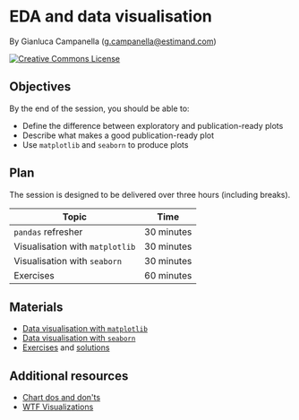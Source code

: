 # EDA and data visualisation

By Gianluca Campanella (<g.campanella@estimand.com>)

[![Creative Commons License](https://i.creativecommons.org/l/by/4.0/80x15.png)](http://creativecommons.org/licenses/by/4.0/)

## Objectives

By the end of the session, you should be able to:

* Define the difference between exploratory and publication-ready plots
* Describe what makes a good publication-ready plot
* Use `matplotlib` and `seaborn` to produce plots

## Plan

The session is designed to be delivered over three hours (including breaks).

| Topic                           | Time        |
| ------------------------------- | ----------- |
| `pandas` refresher              | 30 minutes  |
| Visualisation with `matplotlib` | 30 minutes  |
| Visualisation with `seaborn`    | 30 minutes  |
| Exercises                       | 60 minutes  |

## Materials

* [Data visualisation with `matplotlib`](https://cdn.rawgit.com/estimand/ga-data-science/master/04_eda_and_data_visualization/notebooks/01_matplotlib.ipynb)
* [Data visualisation with `seaborn`](https://cdn.rawgit.com/estimand/ga-data-science/master/04_eda_and_data_visualization/notebooks/02_seaborn.ipynb)
* [Exercises](https://cdn.rawgit.com/estimand/ga-data-science/master/04_eda_and_data_visualization/notebooks/03_exercises.ipynb) and [solutions](https://cdn.rawgit.com/estimand/ga-data-science/master/04_eda_and_data_visualization/notebooks/03_solutions.ipynb)

## Additional resources

* [Chart dos and don'ts](https://www.eea.europa.eu/data-and-maps/daviz/learn-more/chart-dos-and-donts)
* [WTF Visualizations](http://viz.wtf/)

